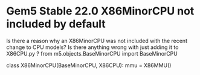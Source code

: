 
# Gem5 Stable 22.0 X86MinorCPU not included by default

Is there a reason why an X86MinorCPU was not included with the recent change to CPU models?
Is there anything wrong with just adding it to X86CPU.py ?
from m5.objects.BaseMinorCPU import BaseMinorCPU



class X86MinorCPU(BaseMinorCPU, X86CPU):
    mmu = X86MMU()


        